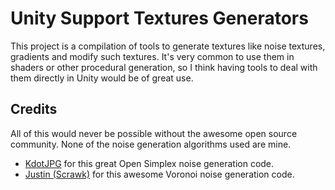 # Unity Support Textures Generators

This project is a compilation of tools to generate textures like noise textures, gradients and modify such textures. It's very common to use them in shaders or other procedural generation, so I think having tools to deal with them directly in Unity would be of great use.

## Credits

All of this would never be possible without the awesome open source community. None of the noise generation algorithms used are mine.
- [KdotJPG](https://github.com/KdotJPG/OpenSimplex2) for this great Open Simplex noise generation code.
- [Justin (Scrawk)](https://github.com/Scrawk/GPU-Voronoi-Noise) for this awesome Voronoi noise generation code.
